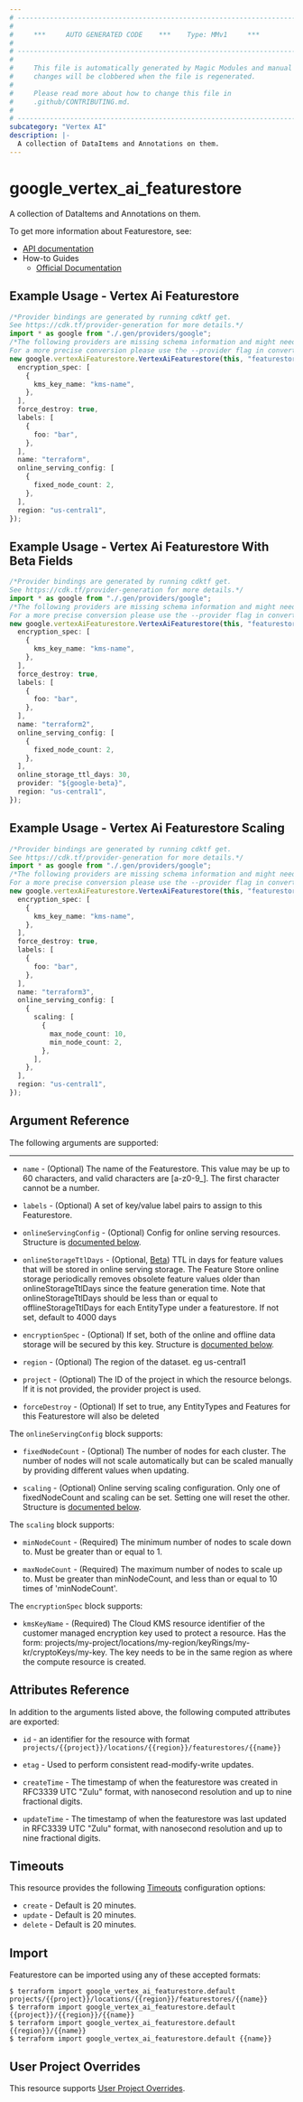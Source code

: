 ```yaml
---
# ----------------------------------------------------------------------------
#
#     ***     AUTO GENERATED CODE    ***    Type: MMv1     ***
#
# ----------------------------------------------------------------------------
#
#     This file is automatically generated by Magic Modules and manual
#     changes will be clobbered when the file is regenerated.
#
#     Please read more about how to change this file in
#     .github/CONTRIBUTING.md.
#
# ----------------------------------------------------------------------------
subcategory: "Vertex AI"
description: |-
  A collection of DataItems and Annotations on them.
---
```


# google\_vertex\_ai\_featurestore

A collection of DataItems and Annotations on them.

To get more information about Featurestore, see:

* [API documentation](https://cloud.google.com/vertex-ai/docs/reference/rest/v1/projects.locations.featurestores)
* How-to Guides
  * [Official Documentation](https://cloud.google.com/vertex-ai/docs)

## Example Usage - Vertex Ai Featurestore

```typescript
/*Provider bindings are generated by running cdktf get.
See https://cdk.tf/provider-generation for more details.*/
import * as google from "./.gen/providers/google";
/*The following providers are missing schema information and might need manual adjustments to synthesize correctly: google.
For a more precise conversion please use the --provider flag in convert.*/
new google.vertexAiFeaturestore.VertexAiFeaturestore(this, "featurestore", {
  encryption_spec: [
    {
      kms_key_name: "kms-name",
    },
  ],
  force_destroy: true,
  labels: [
    {
      foo: "bar",
    },
  ],
  name: "terraform",
  online_serving_config: [
    {
      fixed_node_count: 2,
    },
  ],
  region: "us-central1",
});

```

## Example Usage - Vertex Ai Featurestore With Beta Fields

```typescript
/*Provider bindings are generated by running cdktf get.
See https://cdk.tf/provider-generation for more details.*/
import * as google from "./.gen/providers/google";
/*The following providers are missing schema information and might need manual adjustments to synthesize correctly: google.
For a more precise conversion please use the --provider flag in convert.*/
new google.vertexAiFeaturestore.VertexAiFeaturestore(this, "featurestore", {
  encryption_spec: [
    {
      kms_key_name: "kms-name",
    },
  ],
  force_destroy: true,
  labels: [
    {
      foo: "bar",
    },
  ],
  name: "terraform2",
  online_serving_config: [
    {
      fixed_node_count: 2,
    },
  ],
  online_storage_ttl_days: 30,
  provider: "${google-beta}",
  region: "us-central1",
});

```

## Example Usage - Vertex Ai Featurestore Scaling

```typescript
/*Provider bindings are generated by running cdktf get.
See https://cdk.tf/provider-generation for more details.*/
import * as google from "./.gen/providers/google";
/*The following providers are missing schema information and might need manual adjustments to synthesize correctly: google.
For a more precise conversion please use the --provider flag in convert.*/
new google.vertexAiFeaturestore.VertexAiFeaturestore(this, "featurestore", {
  encryption_spec: [
    {
      kms_key_name: "kms-name",
    },
  ],
  force_destroy: true,
  labels: [
    {
      foo: "bar",
    },
  ],
  name: "terraform3",
  online_serving_config: [
    {
      scaling: [
        {
          max_node_count: 10,
          min_node_count: 2,
        },
      ],
    },
  ],
  region: "us-central1",
});

```

## Argument Reference

The following arguments are supported:

***

*   `name` -
    (Optional)
    The name of the Featurestore. This value may be up to 60 characters, and valid characters are \[a-z0-9\_]. The first character cannot be a number.

*   `labels` -
    (Optional)
    A set of key/value label pairs to assign to this Featurestore.

*   `onlineServingConfig` -
    (Optional)
    Config for online serving resources.
    Structure is [documented below](#nested_online_serving_config).

*   `onlineStorageTtlDays` -
    (Optional, [Beta](https://terraform.io/docs/providers/google/guides/provider_versions.html))
    TTL in days for feature values that will be stored in online serving storage. The Feature Store online storage periodically removes obsolete feature values older than onlineStorageTtlDays since the feature generation time. Note that onlineStorageTtlDays should be less than or equal to offlineStorageTtlDays for each EntityType under a featurestore. If not set, default to 4000 days

*   `encryptionSpec` -
    (Optional)
    If set, both of the online and offline data storage will be secured by this key.
    Structure is [documented below](#nested_encryption_spec).

*   `region` -
    (Optional)
    The region of the dataset. eg us-central1

*   `project` - (Optional) The ID of the project in which the resource belongs.
    If it is not provided, the provider project is used.

*   `forceDestroy` - (Optional) If set to true, any EntityTypes and Features for this Featurestore will also be deleted

<a name="nested_online_serving_config"></a>The `onlineServingConfig` block supports:

*   `fixedNodeCount` -
    (Optional)
    The number of nodes for each cluster. The number of nodes will not scale automatically but can be scaled manually by providing different values when updating.

*   `scaling` -
    (Optional)
    Online serving scaling configuration. Only one of fixedNodeCount and scaling can be set. Setting one will reset the other.
    Structure is [documented below](#nested_scaling).

<a name="nested_scaling"></a>The `scaling` block supports:

*   `minNodeCount` -
    (Required)
    The minimum number of nodes to scale down to. Must be greater than or equal to 1.

*   `maxNodeCount` -
    (Required)
    The maximum number of nodes to scale up to. Must be greater than minNodeCount, and less than or equal to 10 times of 'minNodeCount'.

<a name="nested_encryption_spec"></a>The `encryptionSpec` block supports:

* `kmsKeyName` -
  (Required)
  The Cloud KMS resource identifier of the customer managed encryption key used to protect a resource. Has the form: projects/my-project/locations/my-region/keyRings/my-kr/cryptoKeys/my-key. The key needs to be in the same region as where the compute resource is created.

## Attributes Reference

In addition to the arguments listed above, the following computed attributes are exported:

*   `id` - an identifier for the resource with format `projects/{{project}}/locations/{{region}}/featurestores/{{name}}`

*   `etag` -
    Used to perform consistent read-modify-write updates.

*   `createTime` -
    The timestamp of when the featurestore was created in RFC3339 UTC "Zulu" format, with nanosecond resolution and up to nine fractional digits.

*   `updateTime` -
    The timestamp of when the featurestore was last updated in RFC3339 UTC "Zulu" format, with nanosecond resolution and up to nine fractional digits.

## Timeouts

This resource provides the following
[Timeouts](https://developer.hashicorp.com/terraform/plugin/sdkv2/resources/retries-and-customizable-timeouts) configuration options:

* `create` - Default is 20 minutes.
* `update` - Default is 20 minutes.
* `delete` - Default is 20 minutes.

## Import

Featurestore can be imported using any of these accepted formats:

```console
$ terraform import google_vertex_ai_featurestore.default projects/{{project}}/locations/{{region}}/featurestores/{{name}}
$ terraform import google_vertex_ai_featurestore.default {{project}}/{{region}}/{{name}}
$ terraform import google_vertex_ai_featurestore.default {{region}}/{{name}}
$ terraform import google_vertex_ai_featurestore.default {{name}}
```

## User Project Overrides

This resource supports [User Project Overrides](https://registry.terraform.io/providers/hashicorp/google/latest/docs/guides/provider_reference#user_project_override).
